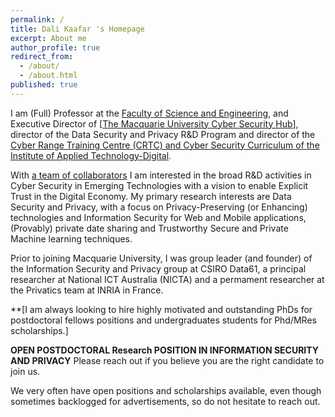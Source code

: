 ```yaml
---
permalink: /
title: Dali Kaafar 's Homepage
excerpt: About me
author_profile: true
redirect_from:
  - /about/
  - /about.html
published: true
---
```


I am (Full) Professor at the [Faculty of Science and Engineering](https://www.mq.edu.au/about/about-the-university/faculties-and-departments/faculty-of-science-and-engineering), and Executive Director of [[The Macquarie University Cyber Security Hub](https://www.mq.edu.au/partner/cyberhub/ )], director of the Data Security and Privacy R&D Program and director of the [Cyber Range Training Centre (CRTC) and Cyber Security Curriculum of the Institute of Applied Technology-Digital](https://www.iat.nsw.edu.au/iat-digital). 

With [a team of collaborators](https://dali-kaafar.github.io/collaborations/) I am interested in the broad R&D activities in Cyber Security in Emerging Technologies with a vision to enable Explicit Trust in the Digital Economy. My primary research interests are Data Security and Privacy, with a focus on Privacy-Preserving (or Enhancing) technologies and Information Security for Web and Mobile applications, (Provably) private date sharing and Trustworthy Secure and Private Machine learning techniques.

Prior to joining Macquarie University, I was group leader (and founder) of the Information Security and Privacy group at CSIRO Data61, a principal researcher at National ICT Australia (NICTA) and a permament researcher at the Privatics team at INRIA in France.


**[I am always looking to hire highly motivated and outstanding PhDs for postdoctoral fellows positions and undergraduates students for Phd/MRes scholarships.]

**OPEN POSTDOCTORAL Research POSITION IN INFORMATION SECURITY AND PRIVACY** Please reach out if you believe you are the right candidate to join us.  

We very often have open positions and scholarships available, even though sometimes backlogged for advertisements, so do not hesitate to reach out.
